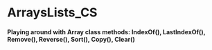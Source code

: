 # ArraysLists_CS


#### Playing around with Array class methods: IndexOf(), LastIndexOf(), Remove(), Reverse(), Sort(), Copy(), Clear()
